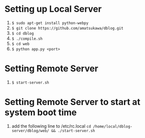 Setting up Local Server 
=====================
1. `$ sudo apt-get install python-webpy`
2. `$ git clone https://github.com/amatsukawa/dblog.git`
3. `$ cd dblog`
4. `$ ./compile.sh`
5. `$ cd web`
6. `$ python app.py <port>`

Setting Remote Server
=====================
1. `$ start-server.sh`

Setting Remote Server to start at system boot time
=====================
1. add the following line to /etc/rc.local
  `cd /home/local/dblog-server/dblog/web/ && ./start-server.sh`

